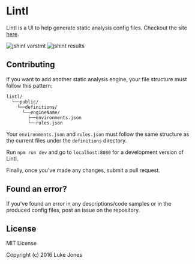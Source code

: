 # Lintl

Lintl is a UI to help generate static analysis config files. Checkout the site [here](https://lintl.co).

![jshint varstmt](https://cloud.githubusercontent.com/assets/6657011/16252864/131eea4e-3875-11e6-8e58-1723e7adf8f8.png)
![jshint results](https://cloud.githubusercontent.com/assets/6657011/16218043/e6278414-37bc-11e6-9417-750b7cb200f5.png)

## Contributing

If you want to add another static analysis engine, your file structure must follow this pattern:

````
lintl/
  └──public/
    └──definitions/ 
      └──engineName/
        ├──environments.json
        └──rules.json
````

Your ``environments.json`` and ``rules.json`` must follow the same structure as the current files under the ``definitions`` directory.

Run ``npm run dev`` and go to ``localhost:8080`` for a development version of Lintl.
 
 Finally, once you've made any changes, submit a pull request.

## Found an error?

If you've found an error in any descriptions/code samples or in the produced config files, post an issue on the repository.

## License

MIT License

Copyright (c) 2016 Luke Jones